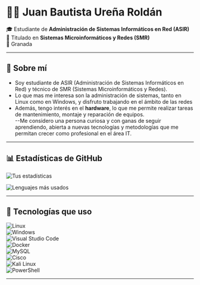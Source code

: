 # 👨‍💻 Juan Bautista Ureña Roldán  

🎓 Estudiante de **Administración de Sistemas Informáticos en Red (ASIR)**  
💾 Titulado en **Sistemas Microinformáticos y Redes (SMR)**    
📍 Granada

---

## 📌 Sobre mí  

- Soy estudiante de ASIR (Administración de Sistemas Informáticos en Red) y técnico de SMR (Sistemas Microinformáticos y Redes).
- Lo que mas me interesa son la administración de sistemas, tanto en Linux como en Windows, y disfruto trabajando en el ámbito de las redes
- Además, tengo interés en el **hardware**, lo que me permite realizar tareas de mantenimiento, montaje y reparación de equipos.  
--Me considero una persona curiosa y con ganas de seguir aprendiendo, abierta a nuevas tecnologías y metodologías que me permitan crecer como profesional en el área IT.
---

## 📊 Estadísticas de GitHub  

![Tus estadísticas](https://github-readme-stats.vercel.app/api?username=jurerol2406&show_icons=true&theme=tokyonight)  

![Lenguajes más usados](https://github-readme-stats.vercel.app/api/top-langs/?username=jurerol2406&layout=compact&theme=tokyonight)  

---

## 🚀 Tecnologías que uso

![Linux](https://img.shields.io/badge/Linux-FCC624?style=for-the-badge&logo=linux&logoColor=black)  
![Windows](https://img.shields.io/badge/Windows-0078D6?style=for-the-badge&logo=windows&logoColor=white)  
![Visual Studio Code](https://img.shields.io/badge/VS%20Code-007ACC?style=for-the-badge&logo=visualstudiocode&logoColor=white)  
![Docker](https://img.shields.io/badge/Docker-2496ED?style=for-the-badge&logo=docker&logoColor=white)  
![MySQL](https://img.shields.io/badge/MySQL-4479A1?style=for-the-badge&logo=mysql&logoColor=white)  
![Cisco](https://img.shields.io/badge/Cisco-1BA0D7?style=for-the-badge&logo=cisco&logoColor=white)  
![Kali Linux](https://img.shields.io/badge/Kali_Linux-557C94?style=for-the-badge&logo=kalilinux&logoColor=white)  
![PowerShell](https://img.shields.io/badge/PowerShell-5391FE?style=for-the-badge&logo=powershell&logoColor=white)


---



<!--
**jurerol2406/jurerol2406** is a ✨ _special_ ✨ repository because its `README.md` (this file) appears on your GitHub profile.

Here are some ideas to get you started:

- 🔭 I’m currently working on ...
- 🌱 I’m currently learning ...
- 👯 I’m looking to collaborate on ...
- 🤔 I’m looking for help with ...
- 💬 Ask me about ...
- 📫 How to reach me: ...
- 😄 Pronouns: ...
- ⚡ Fun fact: ...
-->



